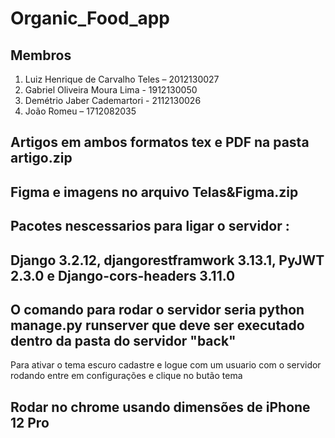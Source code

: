 # Organic_Food_app

## Membros
1. Luiz Henrique de Carvalho Teles – 2012130027 
2. Gabriel Oliveira Moura Lima - 1912130050 
3. Demétrio Jaber Cademartori - 2112130026 
4. João Romeu – 1712082035


## Artigos em ambos formatos tex e PDF na pasta artigo.zip

## Figma e imagens no arquivo Telas&Figma.zip

## Pacotes nescessarios para ligar o servidor :

## Django 3.2.12, djangorestframwork 3.13.1, PyJWT 2.3.0 e Django-cors-headers 3.11.0   

## O comando para rodar o servidor seria python manage.py runserver que deve  ser executado dentro da pasta do servidor "back"

Para ativar o tema escuro cadastre e logue com um usuario com o servidor rodando entre em configurações e clique no butão tema

## Rodar no chrome usando dimensões de iPhone 12 Pro
